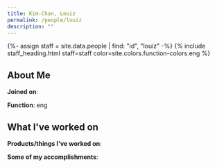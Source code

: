 ```yaml
---
title: Kim-Chan, Louiz
permalink: /people/louiz
description: ""
---
```


{%- assign staff = site.data.people | find: "id", "louiz" -%}
{% include staff_heading.html staff=staff color=site.colors.function-colors.eng %}

## About Me

**Joined on**: 

**Function**: eng

## What I've worked on

**Products/things I've worked on**:


**Some of my accomplishments**:


